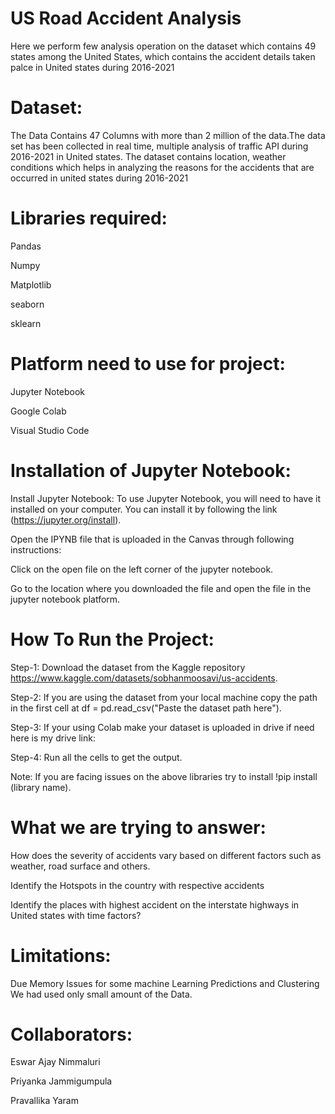 # US Road Accident Analysis
Here we perform few analysis operation on the dataset which contains 49 states among the United States, which contains the accident details taken palce in United states during 2016-2021

# Dataset:
The Data Contains 47 Columns with more than 2 million of the data.The data set has been collected in real time, multiple analysis of traffic API during 2016-2021 in United states. The dataset contains location, weather conditions which helps in analyzing the reasons for the accidents that are occurred in united states during 2016-2021

# Libraries required:

Pandas

Numpy

Matplotlib

seaborn

sklearn

# Platform need to use for project:

Jupyter Notebook

Google Colab

Visual Studio Code

# Installation of Jupyter Notebook:

Install Jupyter Notebook: To use Jupyter Notebook, you will need to have it installed on your computer. You can install it by following the link (https://jupyter.org/install).

Open the IPYNB file that is uploaded in the Canvas through following instructions:

Click on the open file on the left corner of the jupyter notebook.

Go to the location where you downloaded the file and open the file in the jupyter notebook platform.


# How To Run the Project:
Step-1: Download the dataset from the Kaggle repository https://www.kaggle.com/datasets/sobhanmoosavi/us-accidents.

Step-2: If you are using the dataset from your local machine copy the path in the first cell at df = pd.read_csv("Paste the dataset path here").

Step-3: If your using Colab make your dataset is uploaded in drive if need here is my drive link:

Step-4: Run all the cells to get the output.

Note: If you are facing issues on the above libraries try to install !pip install (library name).

# What we are trying to answer:

How does the severity of accidents vary based on different factors such as weather, road
surface and others.

Identify the Hotspots in the country with respective accidents

Identify the places with highest accident on the interstate highways in United states with
time factors?

# Limitations:

Due Memory Issues for some machine Learning Predictions and Clustering We had used only small amount of the Data.


# Collaborators:

Eswar Ajay Nimmaluri

Priyanka Jammigumpula

Pravallika Yaram

